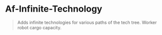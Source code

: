 # Af-Infinite-Technology
> Adds infinite technologies for various paths of the tech tree. Worker robot cargo capacity.